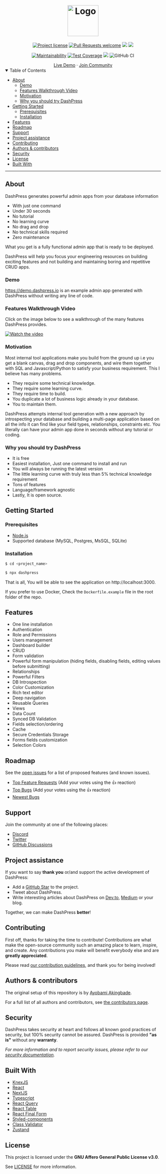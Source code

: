 <h1 align="center">
  <a href="https://github.com/dashpresshq/dashpress">
    <img src="https://dashpress.io/assets/logos/full-logo-white.png" alt="Logo" height="100">
  </a>
</h1>

<div align="center">

[![Project license](https://img.shields.io/github/license/dashpresshq/dashpress.svg)](LICENSE)
[![Pull Requests welcome](https://img.shields.io/badge/PRs-welcome-23bc42.svg)](https://github.com/dashpresshq/dashpress/issues?q=is%3Aissue+is%3Aopen+label%3A%22help+wanted%22)
<img src="https://img.shields.io/npm/v/dashpress" />
<img src="https://img.shields.io/github/languages/top/dashpresshq/dashpress" />


[![Maintainability](https://api.codeclimate.com/v1/badges/23516bfbcca7557d80a5/maintainability)](https://codeclimate.com/github/dashpresshq/dashpress/maintainability)
[![Test Coverage](https://api.codeclimate.com/v1/badges/23516bfbcca7557d80a5/test_coverage)](https://codeclimate.com/github/dashpresshq/dashpress/test_coverage)
<img src="https://img.shields.io/codeclimate/tech-debt/dashpresshq/dashpress" />
![GitHub CI](https://github.com/dashpresshq/dashpress/actions/workflows/release.yml/badge.svg)


</div>

<div align="center">
  <a href="https://demo.dashpress.io" target="_blank">Live Demo</a>
  ·
  <a href="https://discord.gg/aV6DxwXhzN" target="_blank">Join Community</a>
</div>


<details open="open">
<summary>Table of Contents</summary>

- [About](#about)
  - [Demo](#demo)
  - [Features Walkthrough Video](#features-walkthrough-video)
  - [Motivation](#motivation)
  - [Why you should try DashPress](#why-you-should-try-dashpress)
- [Getting Started](#getting-started)
  - [Prerequisites](#prerequisites)
  - [Installation](#installation)
- [Features](#features)
- [Roadmap](#roadmap)
- [Support](#support)
- [Project assistance](#project-assistance)
- [Contributing](#contributing)
- [Authors & contributors](#authors--contributors)
- [Security](#security)
- [License](#license)
- [Built With](#acknowledgements)

</details>

---

## About
DashPress generates powerful admin apps from your database information 
- With just one command
- Under 30 seconds 
- No tutorial
- No learning curve
- No drag and drop
- No technical skills required
- Zero maintenance 

What you get is a fully functional admin app that is ready to be deployed.

DashPress will help you focus your engineering resources on building exciting features and not building and maintaining boring and repetitive CRUD apps.

### Demo
https://demo.dashpress.io is an example admin app generated with DashPress without writing any line of code.

### Features Walkthrough Video
Click on the image below to see a walkthrough of the many features DashPress provides.

[![Watch the video](https://img.youtube.com/vi/aO500EjHw1c/mqdefault.jpg)](https://youtu.be/aO500EjHw1c)


### Motivation
Most internal tool applications make you build from the ground up i.e you get a blank canvas, drag and drop components, and wire them together with SQL and Javascript/Python to satisfy your business requirement. This I believe has many problems.

- They require some technical knowledge. 
- They require some learning curve. 
- They require time to build.
- You duplicate a lot of business logic already in your database.
- You to maintain them. 

DashPress attempts internal tool generation with a new approach by introspecting your database and building a multi-page application based on all the info it can find like your field types, relationships, constraints etc. You literally can have your admin app done in seconds without any tutorial or coding.

### Why you should try DashPress
- It is free
- Easiest installation, Just one command to install and run
- You will always be running the latest version
- The little learning curve with truly less than 5% technical knowledge requirement
- Tons of features
- Language/framework agnostic
- Lastly, It is open source.

## Getting Started

### Prerequisites
 - [Node.js](https://nodejs.org/en/download/)
 - Supported database (MySQL, Postgres, MsSQL, SQLite)

### Installation

```bash
$ cd <project_name>

$ npx dashpress
```

That is all, You will be able to see the application on http://localhost:3000.

If you prefer to use Docker, Check the `Dockerfile.example` file in the root folder of the repo.


## Features
 - One line installation 
 - Authentication
 - Role and Permissions
 - Users management
 - Dashboard builder 
 - CRUD
 - Form validation
 - Powerful form manipulation (hiding fields, disabling fields, editing values before submitting)
 - Relationships
 - Powerful Filters
 - DB Introspection
 - Color Customization
 - Rich text editor
 - Deep navigation
 - Reusable Queries
 - Views
 - Data Count
 - Synced DB Validation
 - Fields selection/ordering
 - Cache
 - Secure Credentials Storage
 - Forms fields customization
 - Selection Colors


## Roadmap

See the [open issues](https://github.com/dashpresshq/dashpress/issues) for a list of proposed features (and known issues).

- [Top Feature Requests](https://github.com/dashpresshq/dashpress/issues?q=label%3Aenhancement+is%3Aopen+sort%3Areactions-%2B1-desc) (Add your votes using the 👍 reaction)
- [Top Bugs](https://github.com/dashpresshq/dashpress/issues?q=is%3Aissue+is%3Aopen+label%3Abug+sort%3Areactions-%2B1-desc) (Add your votes using the 👍 reaction)
- [Newest Bugs](https://github.com/dashpresshq/dashpress/issues?q=is%3Aopen+is%3Aissue+label%3Abug)

## Support

Join the community at one of the following places:
- [Discord](https://discord.gg/aV6DxwXhzN)
- [Twitter](https://twitter.com/dashpressHQ)
- [GitHub Discussions](https://github.com/dashpresshq/dashpress/discussions)


## Project assistance

If you want to say **thank you** or/and support the active development of DashPress:

- Add a [GitHub Star](https://github.com/dashpresshq/dashpress) to the project.
- Tweet about DashPress.
- Write interesting articles about DashPress on [Dev.to](https://dev.to/), [Medium](https://medium.com/) or your blog.

Together, we can make DashPress **better**!

## Contributing

First off, thanks for taking the time to contribute! Contributions are what make the open-source community such an amazing place to learn, inspire, and create. Any contributions you make will benefit everybody else and are **greatly appreciated**.


Please read [our contribution guidelines](docs/CONTRIBUTING.md), and thank you for being involved!

## Authors & contributors

The original setup of this repository is by [Ayobami Akingbade](https://github.com/thrownullexception).

For a full list of all authors and contributors, see [the contributors page](https://github.com/dashpresshq/dashpress/contributors).

## Security

DashPress takes security at heart and follows all known good practices of security, but 100% security cannot be assured.
DashPress is provided **"as is"** without any **warranty**.

_For more information and to report security issues, please refer to our [security documentation](docs/SECURITY.md)._

## Built With
- [KnexJS](https://github.com/knex/knex)
- [React](https://github.com/facebook/react)
- [NextJS](https://github.com/vercel/next.js)
- [Typescript](https://github.com/microsoft/TypeScript)
- [React Query](https://github.com/TanStack/query)
- [React Table](https://github.com/TanStack/table)
- [React Final Form](https://github.com/final-form/react-final-form)
- [Styled-components](https://github.com/styled-components/styled-components)
- [Class Validator](https://github.com/typestack/class-validator)
- [Zustand](https://github.com/pmndrs/zustand) 

## License

This project is licensed under the **GNU Affero General Public License v3.0**.

See [LICENSE](LICENSE) for more information.
